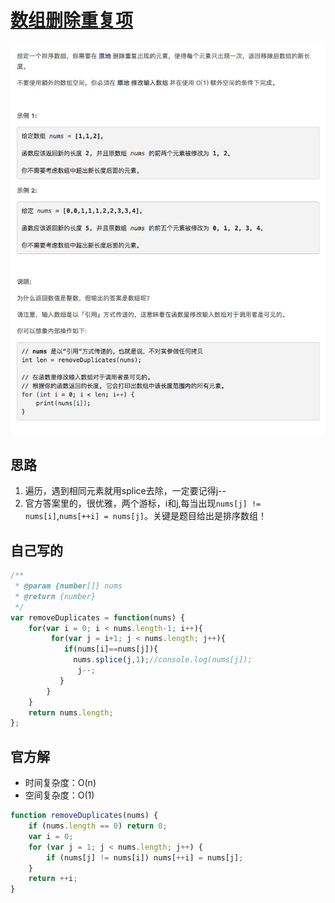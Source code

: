 # [数组删除重复项](https://leetcode-cn.com/problems/remove-duplicates-from-sorted-array/)

![removeDuplicates](./imgs/removeDuplicates.png)

## 思路

1. 遍历，遇到相同元素就用splice去除，一定要记得j--
2. 官方答案里的，很优雅，两个游标，i和j,每当出现`nums[j] != nums[i]`,`nums[++i] = nums[j]`。关键是题目给出是排序数组！

## 自己写的
```js
/**
 * @param {number[]} nums
 * @return {number}
 */
var removeDuplicates = function(nums) {
    for(var i = 0; i < nums.length-1; i++){
         for(var j = i+1; j < nums.length; j++){
            if(nums[i]==nums[j]){
              nums.splice(j,1);//console.log(nums[j]);
               j--;
           }
        }
    } 
    return nums.length;
};
```

## 官方解

 * 时间复杂度：O(n)
 * 空间复杂度：O(1)

```js
function removeDuplicates(nums) {
    if (nums.length == 0) return 0;
    var i = 0;
    for (var j = 1; j < nums.length; j++) {
        if (nums[j] != nums[i]) nums[++i] = nums[j];
    }
    return ++i;
}
```

